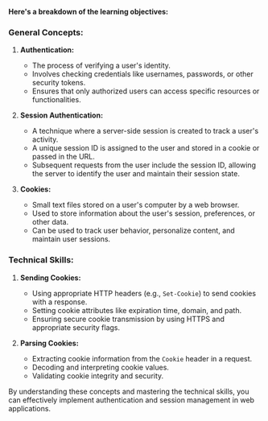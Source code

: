 **Here's a breakdown of the learning objectives:**

### General Concepts:

1. **Authentication:**
   - The process of verifying a user's identity.
   - Involves checking credentials like usernames, passwords, or other security tokens.
   - Ensures that only authorized users can access specific resources or functionalities.

2. **Session Authentication:**
   - A technique where a server-side session is created to track a user's activity.
   - A unique session ID is assigned to the user and stored in a cookie or passed in the URL.
   - Subsequent requests from the user include the session ID, allowing the server to identify the user and maintain their session state.

3. **Cookies:**
   - Small text files stored on a user's computer by a web browser.
   - Used to store information about the user's session, preferences, or other data.
   - Can be used to track user behavior, personalize content, and maintain user sessions.

### Technical Skills:

1. **Sending Cookies:**
   - Using appropriate HTTP headers (e.g., `Set-Cookie`) to send cookies with a response.
   - Setting cookie attributes like expiration time, domain, and path.
   - Ensuring secure cookie transmission by using HTTPS and appropriate security flags.

2. **Parsing Cookies:**
   - Extracting cookie information from the `Cookie` header in a request.
   - Decoding and interpreting cookie values.
   - Validating cookie integrity and security.

By understanding these concepts and mastering the technical skills, you can effectively implement authentication and session management in web applications.
